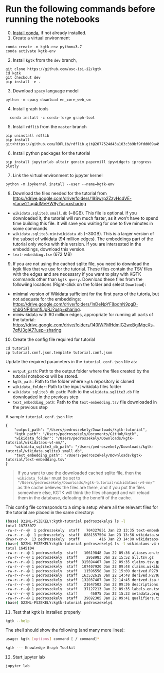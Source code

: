 # Run the following commands before running the notebooks

0. [Install conda](https://docs.conda.io/projects/conda/en/latest/user-guide/install/), if not already installed.
1. Create a virtual environment
```
conda create -n kgtk-env python=3.7
conda activate kgtk-env
```
2. Install `kgtk` from the `dev` branch,
```
git clone https://github.com/usc-isi-i2/kgtk
cd kgtk
git checkout dev
pip install -e .
```
3. Download `spacy` language model
```
python -m spacy download en_core_web_sm
```
4. Install graph tools
```
  conda install -c conda-forge graph-tool
```
5. Install `rdflib` from the `master` branch
```
pip uninstall rdflib
pip install git+https://github.com/RDFLib/rdflib.git@2077524d43a103c3b9bf9fdd009a4942c7fff032
```
6. Install python packages for the tutorial
```
pip install jupyterlab altair gensim papermill ipywidgets iprogress plotly
```
7. Link the virtual environment to jupyter kernel
```
python -m ipykernel install --user --name=kgtk-env
```
8. Download the files needed for the tutorial from https://drive.google.com/drive/folders/19Swrp2ZzyHcdVE-ytapw21ug4dMeHW9y?usp=sharing 

- `wikidata.sqlite3.small.db` (~8GB). This file is optional. If you downloaded it, the tutorial will run much faster, as it won't have to spend time building this file. It will save you waiting for one to five minutes in some commands. 
- `wikidata.sqlite3.miniwikidata.db` (~30GB). This is a larger version of the subset of wikidata (94 million edges). The embeddings part of the tutorial only works with this version. If you are intersested in the embeddings, download this version.
- `text-embedding.tsv` (672 MB) 

9. If you are not using the cached sqlite file, you need to download the kgtk files that we use for the tutorial. These files contain the TSV files with the edges and are necessary if you want to play with KGTK commands other than `kgtk query`. Download these files from the followiing locations (Right-click on the folder and select `Download`):

- minimal version of Wikidata sufficient for the first parts of the tutoria, but not adequate for the embeddings: 
https://drive.google.com/drive/folders/1nDeNpYF8pdnN9pgD-vhbGNP4mmfiJgRJ?usp=sharing. 
- miniwikidata with 90 million edges, appropriate for running all parts of the tutorial: https://drive.google.com/drive/folders/140iWPMHdmIG2weBgiMqeXs-7qfU3glA7?usp=sharing

10. Create the config file required for tutorial
```
cd tutorial
cp tutorial.conf.json.template tutorial.conf.json
```
Update the required parameters in the `tutorial.conf.json` file as:
 - `output_path`: Path to the output folder where the files created by the tutorial notebooks will be stored.
 - `kgtk_path`: Path to the folder where `kgtk` repository is cloned
 - `wikidata_folder`: Path to the input wikidata files folder
 - `wikidata_sqlite3_db_path`: Path to the `wikidata.sqlite3.db` file downloaded in the previous step
 - `text_embedding_path`: Path to the `text-embedding.tsv` file downloaded in the previous step

A sample `tutorial.conf.json` file:
```
{
	"output_path": "/Users/pedroszekely/Downloads/kgtk-tutorial",
	"kgtk_path": "/Users/pedroszekely/Documents/GitHub/kgtk",
	"wikidata_folder": "/Users/pedroszekely/Downloads/kgtk-tutorial/wikidataos-v4-mm/",
	"wikidata_sqlite3_db_path": "/Users/pedroszekely/Downloads/kgtk-tutorial/wikidata.sqlite3.small.db",
	"text_embedding_path": "/Users/pedroszekely/Downloads/kgtk-tutorial/text-embedding.tsv"
}
```

> If you want to use the downloaded cached sqlite file, then the `wikidata_folder` must be set to `"/Users/pedroszekely/Downloads/kgtk-tutorial/wikidataos-v4-mm/"` as the cache believes the files are there, and if you put the files somewhere else, KGTK will think the files changed and will reload them in the database, defeating the benefit of the cache.

This config file corresponds to a simple setup where all the relevant files for the tutorial are placed in the same directory:
```bash
(base) D22ML-PSZEKELY:kgtk-tutorial pedroszekely$ ls -l
total 18733072
-rw-r--r--@  1 pedroszekely  staff   704327851 Jan 23 13:35 text-embedding.tsv
-rw-r--r--@  1 pedroszekely  staff  8881557504 Jan 23 13:56 wikidata.sqlite3.small.db
drwxr-xr-x  13 pedroszekely  staff         416 Jan 23 14:00 wikidataos-v4-mm
(base) D22ML-PSZEKELY:kgtk-tutorial pedroszekely$ ls -l wikidataos-v4-mm/
total 1645104
-rw-r--r--@ 1 pedroszekely  staff   10619848 Jan 22 09:36 aliases.en.tsv.gz
-rw-r--r--@ 1 pedroszekely  staff    2868983 Jan 22 15:52 all.tsv.gz
-rw-r--r--@ 1 pedroszekely  staff  315694467 Jan 22 09:35 claims.tsv.gz
-rw-r--r--@ 1 pedroszekely  staff  107407920 Jan 22 09:48 claims.wikibase-item.tsv.gz
-rw-r--r--@ 1 pedroszekely  staff   11596558 Jan 22 15:09 derived.P279.tsv.gz
-rw-r--r--@ 1 pedroszekely  staff  163532619 Jan 22 14:48 derived.P279star.tsv.gz
-rw-r--r--@ 1 pedroszekely  staff  132037407 Jan 22 14:45 derived.isa.tsv.gz
-rw-r--r--@ 1 pedroszekely  staff   21647502 Jan 22 09:36 descriptions.en.tsv.gz
-rw-r--r--@ 1 pedroszekely  staff   37127213 Jan 22 09:35 labels.en.tsv.gz
-rw-r--r--@ 1 pedroszekely  staff      46075 Jan 22 15:33 metadata.property.datatypes.tsv.gz
-rw-r--r--@ 1 pedroszekely  staff   39692305 Jan 22 09:41 qualifiers.tsv.gz
(base) D22ML-PSZEKELY:kgtk-tutorial pedroszekely$
```

11. Test that kgtk is installed properly
```bash
kgtk --help
```
The shell should show the following (and many more lines):
```bash
usage: kgtk [options] command [ / command]*

kgtk --- Knowledge Graph Toolkit
```
12. Start jupyter lab
```
jupyter lab
```
